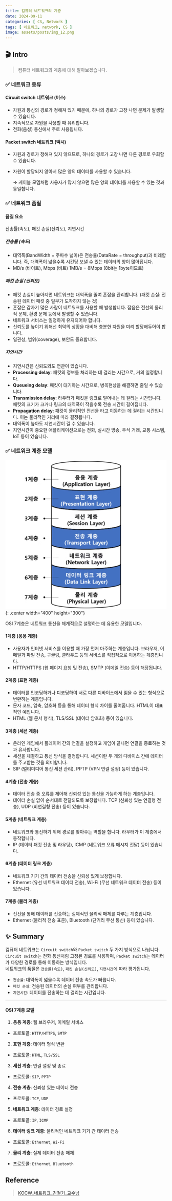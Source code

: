 ```yaml
---
title: 컴퓨터 네트워크의 계층
date: 2024-09-11
categories: [ CS, Network ]
tags: [ 네트워크, network, CS ]
image: assets/posts/img_12.png
---
```

## 🎬 Intro
> 컴퓨터 네트워크의 계층에 대해 알아보겠습니다.

### ✅ 네트워크 종류

#### Circuit switch 네트워크 (버스)
- 자원과 통신의 경로가 정해져 있기 때문에, 하나의 경로가 고장 나면 문제가 발생할 수 있습니다.
- 지속적으로 자원을 사용할 때 유리합니다.
- 전화(음성) 통신에서 주로 사용됩니다.

#### Packet switch 네트워크 (택시)
- 자원과 경로가 정해져 있지 않으므로, 하나의 경로가 고장 나면 다른 경로로 우회할 수 있습니다.
- 자원이 할당되지 않아서 많은 양의 데이터를 사용할 수 있습니다.

  → 케이블 모뎀처럼 사용자가 많지 않으면 많은 양의 데이터를 사용할 수 있는 것과 동일합니다.

### ✅ 네트워크 품질

#### 품질 요소
전송률(속도), 패킷 손실(신뢰도), 지연시간

##### 전송률 (속도)
- 대역폭(BandWidth = 주파수 넓이)은 전송률(DataRate = throughput)과 비례합니다. 즉, 대역폭이 넓을수록 시간당 보낼 수 있는 데이터의 양이 많아집니다.
- MB/s (바이트), Mbps (비트) 1MB/s = 8Mbps (8bit는 1byte이므로)

##### 패킷 손실 (신뢰도)
- 패킷 손실이 높아지면 네트워크는 대역폭을 줄여 혼잡을 관리합니다. (패킷 손실: 전송된 데이터 패킷 중 일부가 도착하지 않는 것)
- 혼잡은 갑자기 많은 사람이 네트워크를 사용할 때 발생합니다. 잡음은 전선의 물리적 문제, 환경 문제 등에서 발생할 수 있습니다.
- 네트워크 서비스는 일정하게 유지되어야 합니다.
- 신뢰도를 높이기 위해선 최악의 상황을 대비해 충분한 자원을 미리 할당해두어야 합니다.
- 일관성, 범위(coverage), 보안도 중요합니다.

##### 지연시간
- 지연시간은 신뢰도와도 연관이 있습니다.
- **Processing delay**: 패킷의 정보를 처리하는 데 걸리는 시간으로, 거의 일정합니다.
- **Queueing delay**: 패킷이 대기하는 시간으로, 병목현상을 해결하면 줄일 수 있습니다.
- **Transmission delay**: 라우터가 패킷을 링크로 밀어내는 데 걸리는 시간입니다. 패킷의 크기가 크거나 링크의 대역폭이 작을수록 전송 시간이 길어집니다.
- **Propagation delay**: 패킷이 물리적인 전선을 타고 이동하는 데 걸리는 시간입니다. 이는 물리적인 거리에 따라 결정됩니다.
- 대역폭이 높아도 지연시간이 길 수 있습니다.
- 지연시간이 중요한 애플리케이션으로는 전화, 실시간 방송, 주식 거래, 교통 시스템, IoT 등이 있습니다.

### ✅ 네트워크 계층 모델
![img_13.png](/assets/posts/img_13.png){: .center width="400" height="300"}

OSI 7계층은 네트워크 통신을 체계적으로 설명하는 데 유용한 모델입니다.

#### 1계층 (응용 계층)
- 사용자가 인터넷 서비스를 이용할 때 가장 먼저 마주하는 계층입니다. 브라우저, 이메일과 파일 전송, 구글링, 클라우드 등의 서비스를 직접적으로 이용하는 계층입니다.
- HTTP/HTTPS (웹 페이지 요청 및 전송), SMTP (이메일 전송) 등이 해당됩니다.

#### 2계층 (표현 계층)
- 데이터를 인코딩하거나 디코딩하여 서로 다른 디바이스에서 읽을 수 있는 형식으로 변환하는 계층입니다.
- 문자 코드, 압축, 암호화 등을 통해 데이터 형식 차이를 줄여줍니다. HTML이 대표적인 예입니다.
- HTML (웹 문서 형식), TLS/SSL (데이터 암호화) 등이 있습니다.

#### 3계층 (세션 계층)
- 온라인 게임에서 플레이어 간의 연결을 설정하고 게임이 끝나면 연결을 종료하는 것과 유사합니다.
- 세션을 체결하고 통신 방식을 결정합니다. 세션이란 두 개의 디바이스 간에 데이터를 주고받는 것을 의미합니다.
- SIP (멀티미디어 통신 세션 관리), PPTP (VPN 연결 설정) 등이 있습니다.

#### 4계층 (전송 계층)
- 데이터 전송 중 오류를 제어해 신뢰성 있는 통신을 가능하게 하는 계층입니다.
- 데이터 손실 없이 순서대로 전달되도록 보장합니다. TCP (신뢰성 있는 연결형 전송), UDP (비연결형 전송) 등이 있습니다.

#### 5계층 (네트워크 계층)
- 네트워크와 통신하기 위해 경로를 찾아주는 역할을 합니다. 라우터가 이 계층에서 동작합니다.
- IP (데이터 패킷 전송 및 라우팅), ICMP (네트워크 오류 메시지 전달) 등이 있습니다.

#### 6계층 (데이터 링크 계층)
- 네트워크 기기 간의 데이터 전송을 신뢰성 있게 보장합니다.
- Ethernet (유선 네트워크 데이터 전송), Wi-Fi (무선 네트워크 데이터 전송) 등이 있습니다.

#### 7계층 (물리 계층)
- 전선을 통해 데이터를 전송하는 실제적인 물리적 매체를 다루는 계층입니다.
- Ethernet (물리적 전송 표준), Bluetooth (단거리 무선 통신) 등이 있습니다.

## ✨ Summary

컴퓨터 네트워크는 `Circuit switch`와 `Packet switch` 두 가지 방식으로 나뉩니다.  
`Circuit switch`는 전화 통신처럼 고정된 경로를 사용하며, `Packet switch`는 데이터가 다양한 경로를 통해 이동하는 방식입니다.  
네트워크의 품질은 `전송률(속도)`, `패킷 손실(신뢰도)`, `지연시간`에 따라 평가됩니다.

- `전송률`: 대역폭이 넓을수록 데이터 전송 속도가 빠릅니다.
- `패킷 손실`: 전송된 데이터의 손실 여부를 관리합니다.
- `지연시간`: 데이터를 전송하는 데 걸리는 시간입니다.

---

#### OSI 7계층 모델

1. **응용 계층**: 웹 브라우저, 이메일 서비스
  - 프로토콜: `HTTP/HTTPS`, `SMTP`

2. **표현 계층**: 데이터 형식 변환
  - 프로토콜: `HTML`, `TLS/SSL`

3. **세션 계층**: 연결 설정 및 종료
  - 프로토콜: `SIP`, `PPTP`

4. **전송 계층**: 신뢰성 있는 데이터 전송
  - 프로토콜: `TCP`, `UDP`

5. **네트워크 계층**: 데이터 경로 설정
  - 프로토콜: `IP`, `ICMP`

6. **데이터 링크 계층**: 물리적인 네트워크 기기 간 데이터 전송
  - 프로토콜: `Ethernet`, `Wi-Fi`

7. **물리 계층**: 실제 데이터 전송 매체
  - 프로토콜: `Ethernet`, `Bluetooth`




## Reference
> [KOCW_네트워크_김철기_교수님](http://www.kocw.net/home/cview.do?cid=a042a065f8072d8a)
